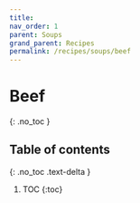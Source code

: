 ```yaml
---
title: 
nav_order: 1
parent: Soups
grand_parent: Recipes
permalink: /recipes/soups/beef
---
```


# Beef
{: .no_toc }

## Table of contents
{: .no_toc .text-delta }

1. TOC
{:toc}
